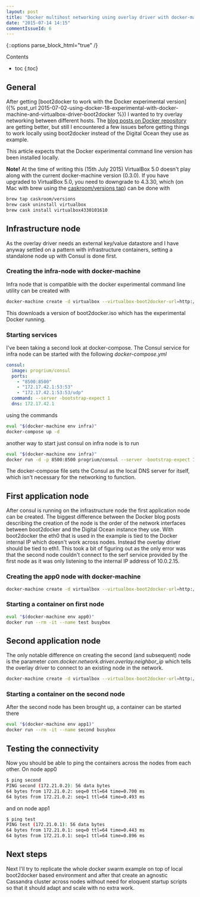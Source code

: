 ```yaml
---
layout: post
title: "Docker multihost networking using overlay driver with docker-machine and boot2docker"
date: "2015-07-14 14:15"
commentIssueId: 6
---
```


{::options parse_block_html="true" /}
<div class="toc">
Contents

<!--lint disable -->
* toc
{:toc}
</div>

## General

After getting [boot2docker to work with the Docker experimental version]({%
post_url
2015-07-02-using-docker-18-experimental-with-docker-machine-and-virtualbox-driver-boot2docker %})
I wanted to try overlay networking between different hosts. The [blog posts on
Docker
repository](https://github.com/docker/docker/blob/master/experimental/compose_swarm_networking.md)
are getting better, but still I encountered a few issues before getting things
to work locally using boot2docker instead of the Digital Ocean they use as
example.

This article expects that the Docker experimental command line version has been
installed locally.

**Note!** At the time of writing this (15th July 2015) VirtualBox 5.0 doesn't
play along with the current docker-machine version (0.3.0). If you have upgraded
to VirtualBox 5.0, you need to downgrade to 4.3.30, which (on Mac with brew
using the [caskroom/versions
tap](https://github.com/caskroom/homebrew-cask/blob/master/USAGE.md#additional-taps-optional))
can be done with

~~~bash
brew tap caskroom/versions
brew cask uninstall virtualbox
brew cask install virtualbox4330101610
~~~

## Infrastructure node

As the overlay driver needs an external key/value datastore and I have anyway
settled on a pattern with infrastructure containers, setting a standalone node
up with Consul is done first.

### Creating the infra-node with docker-machine

Infra node that is compatible with the docker experimental command line utility
can be created with

~~~bash
docker-machine create -d virtualbox --virtualbox-boot2docker-url=http://sirile.github.io/files/boot2docker-1.8.iso infra
~~~

This downloads a version of boot2docker.iso which has the experimental Docker
running.

### Starting services

I've been taking a second look at docker-compose. The Consul service for infra
node can be started with the following _docker-compose.yml_

~~~yaml
consul:
  image: progrium/consul
  ports:
    - "8500:8500"
    - "172.17.42.1:53:53"
    - "172.17.42.1:53:53/udp"
  command: --server -bootstrap-expect 1
  dns: 172.17.42.1

~~~

using the commands

~~~bash
eval "$(docker-machine env infra)"
docker-compose up -d
~~~

another way to start just consul on infra node is to run

~~~bash
eval "$(docker-machine env infra)"
docker run -d -p 8500:8500 progrium/consul --server -bootstrap-expect 1
~~~

The docker-compose file sets the Consul as the local DNS server for itself,
which isn't necessary for the networking to function.

## First application node

After consul is running on the infrastructure node the first application node
can be created. The biggest difference between the Docker blog posts describing
the creation of the node is the order of the network interfaces between
boot2docker and the Digital Ocean instance they use. With boot2docker the eth0
that is used in the example is tied to the Docker internal IP which doesn't work
across nodes. Instead the overlay driver should be tied to eth1. This took a bit
of figuring out as the only error was that the second node couldn't connect to
the serf service provided by the first node as it was only listening to the
internal IP address of 10.0.2.15.

### Creating the app0 node with docker-machine

~~~bash
docker-machine create -d virtualbox --virtualbox-boot2docker-url=http://sirile.github.io/files/boot2docker-1.8.iso --engine-opt="default-network=overlay:multihost" --engine-opt="kv-store=consul:$(docker-machine ip infra):8500" --engine-label="com.docker.network.driver.overlay.bind_interface=eth1" app0
~~~

### Starting a container on first node

~~~bash
eval "$(docker-machine env app0)"
docker run --rm -it --name test busybox
~~~

## Second application node

The only notable difference on creating the second (and subsequent) node is the
parameter _com.docker.network.driver.overlay.neighbor_ip_ which tells the
overlay driver to connect to an existing node in the network.

~~~bash
docker-machine create -d virtualbox --virtualbox-boot2docker-url=http://sirile.github.io/files/boot2docker-1.8.iso --engine-opt="default-network=overlay:multihost" --engine-opt="kv-store=consul:$(docker-machine ip infra):8500" --engine-label="com.docker.network.driver.overlay.bind_interface=eth1" --engine-label="com.docker.network.driver.overlay.neighbor_ip=$(docker-machine ip app0)" app1
~~~

### Starting a container on the second node

After the second node has been brought up, a container can be started there

~~~bash
eval "$(docker-machine env app1)"
docker run --rm -it --name second busybox
~~~

## Testing the connectivity

Now you should be able to ping the containers across the nodes from each other.
On node app0

~~~bash
$ ping second
PING second (172.21.0.2): 56 data bytes
64 bytes from 172.21.0.2: seq=0 ttl=64 time=0.700 ms
64 bytes from 172.21.0.2: seq=1 ttl=64 time=0.493 ms
~~~

and on node app1

~~~bash
$ ping test
PING test (172.21.0.1): 56 data bytes
64 bytes from 172.21.0.1: seq=0 ttl=64 time=0.443 ms
64 bytes from 172.21.0.1: seq=1 ttl=64 time=0.896 ms
~~~

## Next steps

Next I'll try to replicate the whole docker swarm example on top of local
boot2docker based environment and after that create an agnostic Cassandra
cluster across nodes without need for eloquent startup scripts so that it should
adapt and scale with no extra work.
